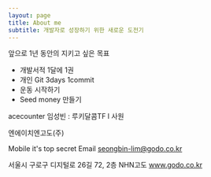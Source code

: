 ```yaml
---
layout: page
title: About me
subtitle: 개발자로 성장하기 위한 새로운 도전기
---
```


앞으로 1년 동안의 지키고 싶은 목표

- 개발서적 1달에 1권
- 개인 Git 3days 1commit
- 운동 시작하기
- Seed money 만들기

acecounter
임성빈 : 루키달콤TF l 사원

 

엔에이치엔고도(주)

Mobile it's top secret   Email seongbin-lim@godo.co.kr 

서울시 구로구 디지털로 26길 72, 2층 NHN고도
www.godo.co.kr 
